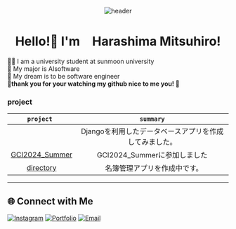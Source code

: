 <div align ="center">
 
 ![header](https://capsule-render.vercel.app/api?type=rounded&height=300&color=gradient&text=mimikkusu&section=header&textBg=false&reversal=false&rotate=0&desc=github&descSize=30&descAlignY=70)
 </div>

 <h1 align ="center"> Hello!👋 I'm　Harashima Mitsuhiro!</h1>
👨‍🎓 I am a university student at sunmoon university<br>
🙌 My major is AIsoftware <br>
🐣 My dream is to be software engineer <br>
<strong>🌟thank you for your watching my github nice to me you!   🌟</strong>

### project
|`project `|`summary` |
| :----: | :----: |
| <img>                                                         | Djangoを利用したデータベースアプリを作成してみました。  |
|[GCI2024_Summer](https://github.com/mimikkusu/GCI2024_summer)  | GCI2024_Summerに参加しました                           |
|[directory](https://github.com/HaraYone/directory)             | 名簿管理アプリを作成中です。　　　　　　            | 


---

## 🌐 Connect with Me
[![Instagram](https://img.shields.io/badge/Instagram-E1306C?style=for-the-badge&logo=instagram&logoColor=white)](https://instagram.com/haraharamix)
[![Portfolio](https://img.shields.io/badge/Portfolio-000?style=for-the-badge&logo=internetexplorer&logoColor=white)](https://scythe-bubble-da4.notion.site/4d4de2e2487a4cfd8d4658ad39f2b06e?pvs=4)
[![Email](https://img.shields.io/badge/Email-D14836?style=for-the-badge&logo=gmail&logoColor=white)](mailto:mthr35@gmail.com)
